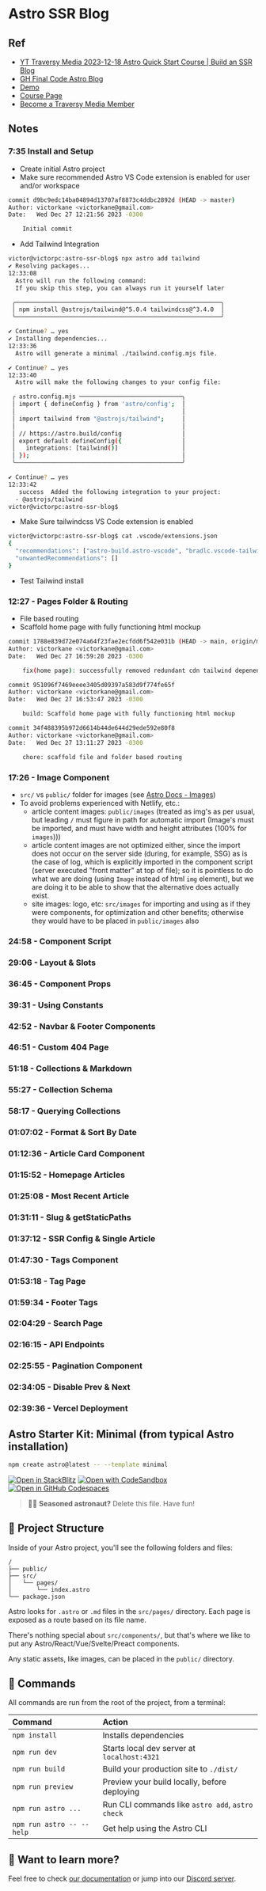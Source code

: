 # Astro SSR Blog

## Ref

- [YT Traversy Media 2023-12-18 Astro Quick Start Course | Build an SSR Blog](https://youtu.be/XoIHKO6AkoM?si=SASPBUTBb5rlnGLx)
- [GH Final Code Astro Blog](https://github.com/bradtraversy/astro-blog)
- [Demo](https://astro-blog-flame.vercel.app/)
- [Course Page](https://www.traversymedia.com/astro-quick-start)
- [Become a Traversy Media Member](https://www.traversymedia.com/offers/2NFSzqDt/checkout)

## Notes

### 7:35 Install and Setup

- Create initial Astro project
- Make sure recommended Astro VS Code extension is enabled for user and/or workspace

```bash
commit d9bc9edc14ba04894d13707af8873c4ddbc2892d (HEAD -> master)
Author: victorkane <victorkane@gmail.com>
Date:   Wed Dec 27 12:21:56 2023 -0300

    Initial commit
```

- Add Tailwind Integration

```bash
victor@victorpc:astro-ssr-blog$ npx astro add tailwind
✔ Resolving packages...
12:33:08
  Astro will run the following command:
  If you skip this step, you can always run it yourself later

 ╭──────────────────────────────────────────────────────────╮
 │ npm install @astrojs/tailwind@^5.0.4 tailwindcss@^3.4.0  │
 ╰──────────────────────────────────────────────────────────╯

✔ Continue? … yes
✔ Installing dependencies...
12:33:36
  Astro will generate a minimal ./tailwind.config.mjs file.

✔ Continue? … yes
12:33:40
  Astro will make the following changes to your config file:

 ╭ astro.config.mjs ─────────────────────────────╮
 │ import { defineConfig } from 'astro/config';  │
 │                                               │
 │ import tailwind from "@astrojs/tailwind";     │
 │                                               │
 │ // https://astro.build/config                 │
 │ export default defineConfig({                 │
 │   integrations: [tailwind()]                  │
 │ });                                           │
 ╰───────────────────────────────────────────────╯

✔ Continue? … yes
12:33:42
   success  Added the following integration to your project:
  - @astrojs/tailwind
victor@victorpc:astro-ssr-blog$
```

- Make Sure tailwindcss VS Code extension is enabled

```bash
victor@victorpc:astro-ssr-blog$ cat .vscode/extensions.json
{
  "recommendations": ["astro-build.astro-vscode", "bradlc.vscode-tailwindcss"],
  "unwantedRecommendations": []
}
```

- Test Tailwind install

### 12:27 - Pages Folder & Routing

- File based routing
- Scaffold home page with fully functioning html mockup

```bash
commit 1788e839d72e074a64f23fae2ecfdd6f542e031b (HEAD -> main, origin/main)
Author: victorkane <victorkane@gmail.com>
Date:   Wed Dec 27 16:59:28 2023 -0300

    fix(home page): successfully removed redundant cdn tailwind depenency

commit 951096f7469eeee3405d09397a583d9f774fe65f
Author: victorkane <victorkane@gmail.com>
Date:   Wed Dec 27 16:53:47 2023 -0300

    build: Scaffold home page with fully functioning html mockup

commit 34f488395b972d6614b44de644d29ede592e80f8
Author: victorkane <victorkane@gmail.com>
Date:   Wed Dec 27 13:11:27 2023 -0300

    chore: scaffold file and folder based routing
```

### 17:26 - Image Component

- `src/` vs `public/` folder for images (see [Astro Docs - Images](https://docs.astro.build/en/guides/images/))
- To avoid problems experienced with Netlify, etc.:
  - article content images: `public/images` (treated as img's as per usual, but leading `/` must figure in path for automatic import (Image's must be imported, and must have width and height attributes (100% for `images`)))
  - article content images are not optimized either, since the import does not occur on the server side (during, for example, SSG) as is the case of log, which is explicitly imported in the component script (server executed "front matter" at top of file); so it is pointless to do what we are doing (using `Image` instead of html `img` element), but we are doing it to be able to show that the alternative does actually exist.
  - site images: logo, etc: `src/images` for importing and using as if they were components, for optimization and other benefits; otherwise they would have to be placed in `public/images` also

### 24:58 - Component Script

### 29:06 - Layout & Slots

### 36:45 - Component Props

### 39:31 - Using Constants

### 42:52 - Navbar & Footer Components

### 46:51 - Custom 404 Page

### 51:18 - Collections & Markdown

### 55:27 - Collection Schema

### 58:17 - Querying Collections

### 01:07:02 - Format & Sort By Date

### 01:12:36 - Article Card Component

### 01:15:52 - Homepage Articles

### 01:25:08 - Most Recent Article

### 01:31:11 - Slug & getStaticPaths

### 01:37:12 - SSR Config & Single Article

### 01:47:30 - Tags Component

### 01:53:18 - Tag Page

### 01:59:34 - Footer Tags

### 02:04:29 - Search Page

### 02:16:15 - API Endpoints

### 02:25:55 - Pagination Component

### 02:34:05 - Disable Prev & Next

### 02:39:36 - Vercel Deployment

## Astro Starter Kit: Minimal (from typical Astro installation)

```sh
npm create astro@latest -- --template minimal
```

[![Open in StackBlitz](https://developer.stackblitz.com/img/open_in_stackblitz.svg)](https://stackblitz.com/github/withastro/astro/tree/latest/examples/minimal)
[![Open with CodeSandbox](https://assets.codesandbox.io/github/button-edit-lime.svg)](https://codesandbox.io/p/sandbox/github/withastro/astro/tree/latest/examples/minimal)
[![Open in GitHub Codespaces](https://github.com/codespaces/badge.svg)](https://codespaces.new/withastro/astro?devcontainer_path=.devcontainer/minimal/devcontainer.json)

> 🧑‍🚀 **Seasoned astronaut?** Delete this file. Have fun!

## 🚀 Project Structure

Inside of your Astro project, you'll see the following folders and files:

```text
/
├── public/
├── src/
│   └── pages/
│       └── index.astro
└── package.json
```

Astro looks for `.astro` or `.md` files in the `src/pages/` directory. Each page is exposed as a route based on its file name.

There's nothing special about `src/components/`, but that's where we like to put any Astro/React/Vue/Svelte/Preact components.

Any static assets, like images, can be placed in the `public/` directory.

## 🧞 Commands

All commands are run from the root of the project, from a terminal:

| Command                   | Action                                           |
| :------------------------ | :----------------------------------------------- |
| `npm install`             | Installs dependencies                            |
| `npm run dev`             | Starts local dev server at `localhost:4321`      |
| `npm run build`           | Build your production site to `./dist/`          |
| `npm run preview`         | Preview your build locally, before deploying     |
| `npm run astro ...`       | Run CLI commands like `astro add`, `astro check` |
| `npm run astro -- --help` | Get help using the Astro CLI                     |

## 👀 Want to learn more?

Feel free to check [our documentation](https://docs.astro.build) or jump into our [Discord server](https://astro.build/chat).
